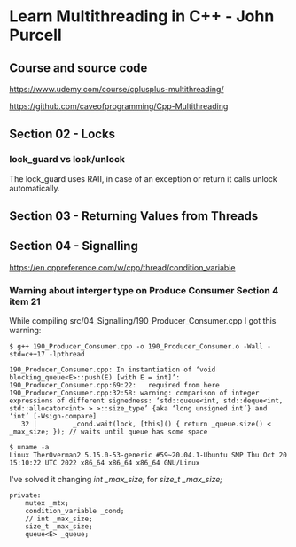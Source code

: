 # Learn Multithreading in C++ - John Purcell



## Course and source code

https://www.udemy.com/course/cplusplus-multithreading/

https://github.com/caveofprogramming/Cpp-Multithreading



## Section 02 - Locks

### lock_guard vs lock/unlock

The lock_guard uses RAII, in case of an exception or return it calls unlock automatically.

## Section 03 - Returning Values from Threads


## Section 04 - Signalling


https://en.cppreference.com/w/cpp/thread/condition_variable


### Warning about interger type on Produce Consumer Section 4 item 21


While compiling src/04_Signalling/190_Producer_Consumer.cpp I got this warning:

```
$ g++ 190_Producer_Consumer.cpp -o 190_Producer_Consumer.o -Wall -std=c++17 -lpthread

190_Producer_Consumer.cpp: In instantiation of ‘void blocking_queue<E>::push(E) [with E = int]’:
190_Producer_Consumer.cpp:69:22:   required from here
190_Producer_Consumer.cpp:32:58: warning: comparison of integer expressions of different signedness: ‘std::queue<int, std::deque<int, std::allocator<int> > >::size_type’ {aka ‘long unsigned int’} and ‘int’ [-Wsign-compare]
   32 |         _cond.wait(lock, [this]() { return _queue.size() < _max_size; }); // waits until queue has some space

$ uname -a
Linux TherOverman2 5.15.0-53-generic #59~20.04.1-Ubuntu SMP Thu Oct 20 15:10:22 UTC 2022 x86_64 x86_64 x86_64 GNU/Linux
```

I've solved it changing *int _max_size;* for *size_t _max_size;*

```
private:
    mutex _mtx;
    condition_variable _cond;
    // int _max_size;
    size_t _max_size;
    queue<E> _queue;
```